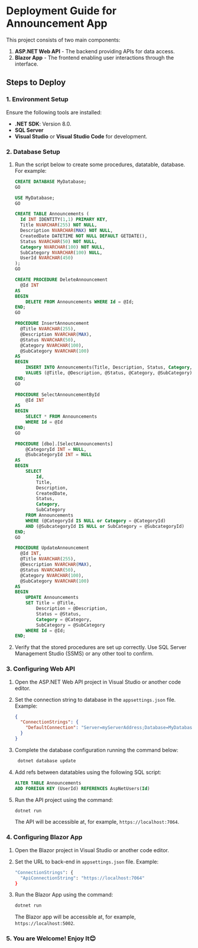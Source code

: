 # Deployment Guide for Announcement App
This project consists of two main components:
1. **ASP.NET Web API** - The backend providing APIs for data access.
2. **Blazor App** - The frontend enabling user interactions through the interface.

## Steps to Deploy

### 1. Environment Setup

Ensure the following tools are installed:
- **.NET SDK**: Version 8.0.
- **SQL Server**
- **Visual Studio** or **Visual Studio Code** for development.

### 2. Database Setup

1. Run the script below to create some procedures, datatable, database. For example:
    ```sql
    CREATE DATABASE MyDatabase;
    GO
    
    USE MyDatabase;
    GO
    
    CREATE TABLE Announcements (
      Id INT IDENTITY(1,1) PRIMARY KEY,
      Title NVARCHAR(255) NOT NULL,
      Description NVARCHAR(MAX) NOT NULL,
      CreatedDate DATETIME NOT NULL DEFAULT GETDATE(),
      Status NVARCHAR(50) NOT NULL,
      Category NVARCHAR(100) NOT NULL,
      SubCategory NVARCHAR(100) NULL,
      UserId NVARCHAR(450)
    );
    GO

    CREATE PROCEDURE DeleteAnnouncement
      @Id INT
    AS
    BEGIN
        DELETE FROM Announcements WHERE Id = @Id;
    END;
    GO

    PROCEDURE InsertAnnouncement
      @Title NVARCHAR(255),
      @Description NVARCHAR(MAX),
      @Status NVARCHAR(50),
      @Category NVARCHAR(100),
      @SubCategory NVARCHAR(100)
    AS
    BEGIN
        INSERT INTO Announcements(Title, Description, Status, Category, SubCategory)
        VALUES (@Title, @Description, @Status, @Category, @SubCategory);
    END;
    GO

    PROCEDURE SelectAnnouncementById
	    @Id INT
    AS
    BEGIN
    	SELECT * FROM Announcements
    	WHERE Id = @Id
    END;
    GO

    PROCEDURE [dbo].[SelectAnnouncements]
    	@CategoryId INT = NULL,
    	@SubcategoryId INT = NULL
    AS
    BEGIN
        SELECT 
            Id,
            Title,
            Description,
            CreatedDate,
            Status,
            Category,
            SubCategory
        FROM Announcements
    	WHERE (@CategoryId IS NULL or Category = @CategoryId)
    	AND (@SubcategoryId IS NULL or SubCategory = @SubcategoryId)
    END;
    GO

    PROCEDURE UpdateAnnouncement
      @Id INT,
      @Title NVARCHAR(255),
      @Description NVARCHAR(MAX),
      @Status NVARCHAR(50),
      @Category NVARCHAR(100),
      @SubCategory NVARCHAR(100)
    AS
    BEGIN
        UPDATE Announcements
        SET Title = @Title,
            Description = @Description,
            Status = @Status,
            Category = @Category,
            SubCategory = @SubCategory
        WHERE Id = @Id;
    END;
    ```

2. Verify that the stored procedures are set up correctly. Use SQL Server Management Studio (SSMS) or any other tool to confirm.

### 3. Configuring Web API

1. Open the ASP.NET Web API project in Visual Studio or another code editor.
2. Set the connection string to database in the `appsettings.json` file. Example:

    ```json
    {
      "ConnectionStrings": {
        "DefaultConnection": "Server=myServerAddress;Database=MyDatabase;User Id=myUsername;Password=myPassword;"
      }
    }
    ```

3. Complete the database configuration running the command below:
   ```bash
    dotnet database update
    ```
4. Add refs between datatables using the following SQL script:
    ```sql
    ALTER TABLE Announcements
    ADD FOREIGN KEY (UserId) REFERENCES AspNetUsers(Id)
    ```
5. Run the API project using the command:

    ```bash
    dotnet run
    ```

    The API will be accessible at, for example, `https://localhost:7064`.

### 4. Configuring Blazor App

1. Open the Blazor project in Visual Studio or another code editor.
2. Set the URL to back-end in `appsettings.json` file. Example:
   ```bash
   "ConnectionStrings": {
     "ApiConnectionString": "https://localhost:7064"
   }
   ```

4. Run the Blazor App using the command:

    ```bash
    dotnet run
    ```

    The Blazor app will be accessible at, for example, `https://localhost:5002`.

### 5. You are Welcome! Enjoy It😊

